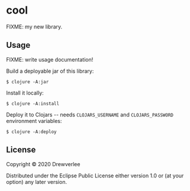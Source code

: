# cool

FIXME: my new library.

## Usage

FIXME: write usage documentation!

Build a deployable jar of this library:

    $ clojure -A:jar

Install it locally:

    $ clojure -A:install

Deploy it to Clojars -- needs `CLOJARS_USERNAME` and `CLOJARS_PASSWORD` environment variables:

    $ clojure -A:deploy

## License

Copyright © 2020 Drewverlee

Distributed under the Eclipse Public License either version 1.0 or (at
your option) any later version.
